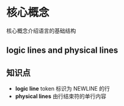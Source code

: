 # 核心概念

核心概念介绍语言的基础结构

## logic lines and physical lines

## 知识点
* **logic line** token 标识为 NEWLINE 的行
* **physical lines** 由行结束符的单行内容